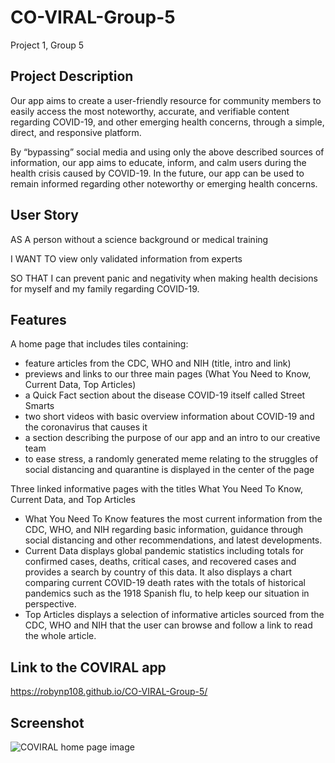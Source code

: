 # CO-VIRAL-Group-5
Project 1, Group 5

## Project Description
Our app aims to create a user-friendly resource for community members to easily access the most noteworthy, accurate, and verifiable content regarding COVID-19, and other emerging health concerns, through a simple, direct, and responsive platform. 

By “bypassing” social media and using only the above described sources of information, our app aims to educate, inform, and calm users during the health crisis caused by COVID-19. In the future, our app can be used to remain informed regarding other noteworthy or emerging health concerns.

## User Story
AS A person without a science background or medical training

I WANT TO view only validated information from experts

SO THAT I can prevent panic and negativity when making health decisions for myself and my family regarding COVID-19.

## Features
A home page that includes tiles containing:
- feature articles from the CDC, WHO and NIH (title, intro and link)
- previews and links to our three main pages (What You Need to Know, Current Data, Top Articles)
- a Quick Fact section about the disease COVID-19 itself called Street Smarts
- two short videos with basic overview information about COVID-19 and the coronavirus that causes it
- a section describing the purpose of our app and an intro to our creative team
- to ease stress, a randomly generated meme relating to the struggles of social distancing and quarantine is displayed in the center of the page

Three linked informative pages with the titles What You Need To Know, Current Data, and Top Articles
- What You Need To Know features the most current information from the CDC, WHO, and NIH regarding basic information, guidance through social distancing and other recommendations, and latest developments.
- Current Data displays global pandemic statistics including totals for confirmed cases, deaths, critical cases, and recovered cases and provides a search by country of this data. It also displays a chart comparing current COVID-19 death rates with the totals of historical pandemics such as the 1918 Spanish flu, to help keep our situation in perspective.
- Top Articles displays a selection of informative articles sourced from the CDC, WHO and NIH that the user can browse and follow a link to read the whole article.

## Link to the COVIRAL app

https://robynp108.github.io/CO-VIRAL-Group-5/

## Screenshot

![COVIRAL home page image](image.jpg)

